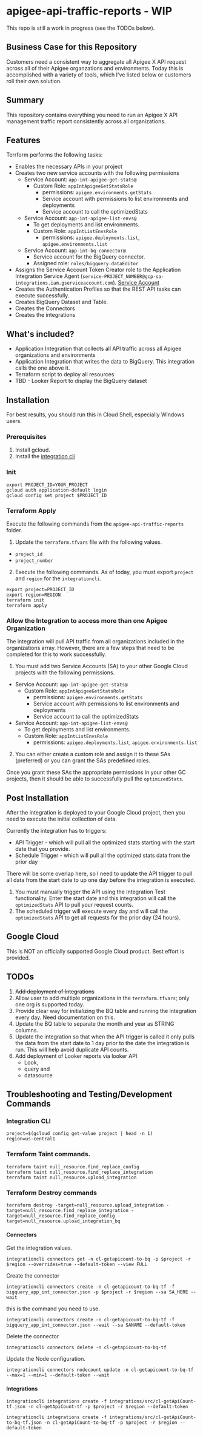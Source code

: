 # apigee-api-traffic-reports - WIP
This repo is still a work in progress (see the TODOs below).

## Business Case for this Repository
Customers need a consistent way to aggregate all Apigee X API request across all of their Apigee organzations and environments.  Today this is accomplished with a variety of tools, which I've listed below or customers roll their own solution.  

## Summary
This repository contains everything you need to run an Apigee X API management traffic report consistently across all organizations.

## Features
Terrform performs the following tasks:
* Enables the necessary APIs in your project
* Creates two new service accounts with the following permissions
  * Service Account: `app-int-apigee-get-stats@`
    * Custom Role: `appIntApigeeGetStatsRole`
      * permissions: `apigee.environments.getStats`
      * Service account with permissions to list environments and deployments
      * Service account to call the optimizedStats
  * Service Account: `app-int-apigee-list-envs@`
    * To get deployments and list environments.
    * Custom Role: `appIntListEnvsRole`
      * permissions: `apigee.deployments.list`, `apigee.environments.list`
  * Service Account: `app-int-bq-connector@`
    * Service account for the BigQuery connector.
    * Assigned role: `roles/bigquery.dataEditor`
* Assigns the Service Account Token Creator role to the Application Integration Service Agent (`service-PROJECT_NUMBER@gcp-sa-integrations.iam.gserviceaccount.com`).
[Service Account](https://cloud.google.com/application-integration/docs/configure-authentication-profiles#service-account)
* Creates the Authentication Profiles so that the REST API tasks can execute successfully.
* Creates BigQuery Dataset and Table.
* Creates the Connectors
* Creates the integrations


## What's included?
* Application Integration that collects all API traffic across all Apigee organizations and environments
* Application Integration that writes the data to BigQuery. This integration calls the one above it.
* Terraform script to deploy all resources
* TBD - Looker Report to display the BigQuery dataset


## Installation
For best results, you should run this in Cloud Shell, especially Windows users.


### Prerequisites
1. Install gcloud.
2. Install the [integration cli](https://github.com/GoogleCloudPlatform/application-integration-management-toolkit)


### Init
```shell
export PROJECT_ID=YOUR_PROJECT
gcloud auth application-default login
gcloud config set project $PROJECT_ID
```


### Terraform Apply
Execute the following commands from the `apigee-api-traffic-reports` folder. 

1. Update the `terraform.tfvars` file with the following values.
* `project_id`
* `project_number`

2. Execute the following commands. As of today, you must export `project` and `region` for the `integrationcli`.
```shell
export project=PROJECT_ID
export region=REGION
terraform init
terraform apply
```


### Allow the Integration to access more than one Apigee Organization
The integration will pull API traffic from all organizations included in the organizations array.  However, there are a few
steps that need to be completed for this to work successfully.

1. You must add two Service Accounts (SA) to your other Google Cloud projects with the following permissions.
  * Service Account: `app-int-apigee-get-stats@`
    * Custom Role: `appIntApigeeGetStatsRole`
      * permissions: `apigee.environments.getStats`
      * Service account with permissions to list environments and deployments
      * Service account to call the optimizedStats
  * Service Account: `app-int-apigee-list-envs@`
    * To get deployments and list environments.
    * Custom Role: `appIntListEnvsRole`
      * permissions: `apigee.deployments.list`, `apigee.environments.list`
2. You can either create a custom role and assign it to these SAs (preferred) or you can grant the SAs predefined roles.

Once you grant these SAs the appropriate permissions in your other GC projects, then it should be able to successfully pull the `optimizedStats`.


## Post Installation
After the integration is deployed to your Google Cloud project, then you need to execute the initial collection of data.

Currently the integration has to triggers:
* API Trigger - which will pull all the optimized stats starting with the start date that you provide.
* Schedule Trigger - which will pull all the optimized stats data from the prior day

There will be some overlap here, so I need to update the API trigger to pull all data from the start date to up one day before the integration is executed.

1. You must manually trigger the API using the Integration Test functionality. Enter the start date and this integration will call the `optimizedStats` API to pull your request counts.
2. The scheduled trigger will execute every day and will call the `optimizedStats` API to get all requests for the prior day (24 hours).


## Google Cloud
This is NOT an officially supported Google Cloud product.  Best effort is provided. 

## TODOs
1. ~~Add deployment of Integrations~~
2. Allow user to add multiple organizations in the `terraform.tfvars`; only one org is supported today.
3. Provide clear way for initializing the BQ table and running the integration every day. Need documentation on this. 
4. Update the BQ table to separate the month and year as STRING columns.
5. Update the integration so that when the API trigger is called it only pulls the data from the start date to 1 day prior to the date the integration is run.  This will help avoid duplicate API counts.
6. Add deployment of Looker reports via looker API
   * Look, 
   * query and 
   * datasource


## Troubleshooting and Testing/Development Commands
### Integration CLI

```
project=$(gcloud config get-value project | head -n 1)
region=us-central1
```

### Terraform Taint commands.
```shell
terraform taint null_resource.find_replace_config
terraform taint null_resource.find_replace_integration
terraform taint null_resource.upload_integration
```

### Terraform Destroy commands
```shell
terraform destroy -target=null_resource.upload_integration -target=null_resource.find_replace_integration -target=null_resource.find_replace_config -target=null_resource.upload_integration_bq
```

#### Connectors
Get the integration values. 
```
integrationcli connectors get -n cl-getapicount-to-bq -p $project -r $region --overrides=true --default-token --view FULL
```

Create the connector
```shell
integrationcli connectors create -n cl-getapicount-to-bq-tf -f bigquery_app_int_connector.json -p $project -r $region --sa SA_HERE --wait
```

this is the command you need to use. 
```shell
integrationcli connectors create -n cl-getapicount-to-bq-tf -f bigquery_app_int_connector.json --wait --sa SANAME --default-token
```

Delete the connector
```shell
integrationcli connectors delete -n cl-getapicount-to-bq-tf
```

Update the Node configuration.
```shell
integrationcli connectors nodecount update -n cl-getapicount-to-bq-tf --max=1 --min=1 --default-token --wait
```

#### Integrations

```shell
integrationcli integrations create -f integrations/src/cl-getApiCount-tf.json -n cl-getApiCount-tf -p $project -r $region --default-token

integrationcli integrations create -f integrations/src/cl-getApiCount-to-bq-tf.json -n cl-getApiCount-to-bq-tf -p $project -r $region --default-token
```

